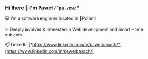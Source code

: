 ### Hi there 👋 I'm Paweł `/ˈpa.vɛw/`[*](https://en.wiktionary.org/wiki/Pawe%C5%82)

💻 I'm a software enginner located in 🥟Poland

✨ Deeply involved & interested in Web development and Smart Home subjects

📫 LinkedIn [*https://www.linkedin.com/in/pawelbanach/*](https://www.linkedin.com/in/pawelbanach/)

